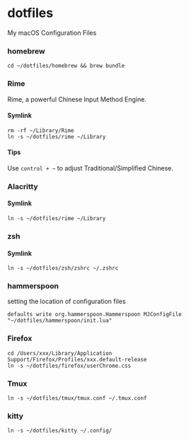 # dotfiles

My macOS Configuration Files

### homebrew 

```
cd ~/dotfiles/homebrew && brew bundle
```

### Rime

Rime, a powerful Chinese Input Method Engine.

#### Symlink

```
rm -rf ~/Library/Rime
ln -s ~/dotfiles/rime ~/Library
```

#### Tips

Use `control + ~` to adjust Traditional/Simplified Chinese.

### Alacritty

#### Symlink

```
ln -s ~/dotfiles/rime ~/Library
```

### zsh

#### Symlink

```
ln -s ~/dotfiles/zsh/zshrc ~/.zshrc
```

### hammerspoon

setting the location of configuration files

```
defaults write org.hammerspoon.Hammerspoon MJConfigFile "~/dotfiles/hammerspoon/init.lua"
```

### Firefox


```
cd /Users/xxx/Library/Application Support/Firefox/Profiles/xxx.default-release
ln -s ~/dotfiles/firefox/userChrome.css
```

### Tmux
```
ln -s ~/dotfiles/tmux/tmux.conf ~/.tmux.conf
```

### kitty
```
ln -s ~/dotfiles/kitty ~/.config/
```

